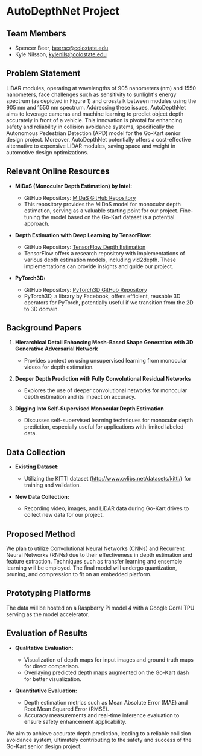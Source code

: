 # AutoDepthNet Project

## Team Members
- Spencer Beer, beersc@colostate.edu
- Kyle Nilsson, kylenils@colostate.edu

## Problem Statement

LiDAR modules, operating at wavelengths of 905 nanometers (nm) and 1550 nanometers, face challenges such as sensitivity to sunlight's energy spectrum (as depicted in Figure 1) and crosstalk between modules using the 905 nm and 1550 nm spectrum. Addressing these issues, AutoDepthNet aims to leverage cameras and machine learning to predict object depth accurately in front of a vehicle. This innovation is pivotal for enhancing safety and reliability in collision avoidance systems, specifically the Autonomous Pedestrian Detection (APD) model for the Go-Kart senior design project. Moreover, AutoDepthNet potentially offers a cost-effective alternative to expensive LiDAR modules, saving space and weight in automotive design optimizations.

## Relevant Online Resources

- **MiDaS (Monocular Depth Estimation) by Intel:**
  - GitHub Repository: [MiDaS GitHub Repository](https://github.com/intel-isl/MiDaS)
  - This repository provides the MiDaS model for monocular depth estimation, serving as a valuable starting point for our project. Fine-tuning the model based on the Go-Kart dataset is a potential approach.

- **Depth Estimation with Deep Learning by TensorFlow:**
  - GitHub Repository: [TensorFlow Depth Estimation](https://github.com/tensorflow/models/tree/master/research/vid2depth)
  - TensorFlow offers a research repository with implementations of various depth estimation models, including vid2depth. These implementations can provide insights and guide our project.

- **PyTorch3D:**
  - GitHub Repository: [PyTorch3D GitHub Repository](https://github.com/facebookresearch/pytorch3d)
  - PyTorch3D, a library by Facebook, offers efficient, reusable 3D operators for PyTorch, potentially useful if we transition from the 2D to 3D domain.

## Background Papers

1. **Hierarchical Detail Enhancing Mesh-Based Shape Generation with 3D Generative Adversarial Network**
   - Provides context on using unsupervised learning from monocular videos for depth estimation.

2. **Deeper Depth Prediction with Fully Convolutional Residual Networks**
   - Explores the use of deeper convolutional networks for monocular depth estimation and its impact on accuracy.

3. **Digging Into Self-Supervised Monocular Depth Estimation**
   - Discusses self-supervised learning techniques for monocular depth prediction, especially useful for applications with limited labeled data.

## Data Collection

- **Existing Dataset:**
  - Utilizing the KITTI dataset (http://www.cvlibs.net/datasets/kitti/) for training and validation.

- **New Data Collection:**
  - Recording video, images, and LiDAR data during Go-Kart drives to collect new data for our project.

## Proposed Method

We plan to utilize Convolutional Neural Networks (CNNs) and Recurrent Neural Networks (RNNs) due to their effectiveness in depth estimation and feature extraction. Techniques such as transfer learning and ensemble learning will be employed. The final model will undergo quantization, pruning, and compression to fit on an embedded platform.

## Prototyping Platforms

The data will be hosted on a Raspberry Pi model 4 with a Google Coral TPU serving as the model accelerator.

## Evaluation of Results

- **Qualitative Evaluation:**
  - Visualization of depth maps for input images and ground truth maps for direct comparison.
  - Overlaying predicted depth maps augmented on the Go-Kart dash for better visualization.

- **Quantitative Evaluation:**
  - Depth estimation metrics such as Mean Absolute Error (MAE) and Root Mean Squared Error (RMSE).
  - Accuracy measurements and real-time inference evaluation to ensure safety enhancement applicability.

We aim to achieve accurate depth prediction, leading to a reliable collision avoidance system, ultimately contributing to the safety and success of the Go-Kart senior design project.

